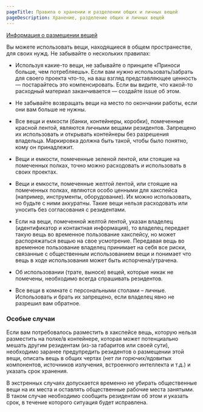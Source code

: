 ```yaml
---
pageTitle: Правила о хранении и разделении общих и личных вещей
pageDescription: Хранение, разделение общих и личных вещей
---
```


[Информация о размещении вещей](/wiki/stuff-map)

Вы можете использовать вещи, находящиеся в общем пространестве, для своих нужд. Не забывайте о нескольких правилах:

* Используя какие-то вещи, не забывайте о принципе «Приноси больше, чем потребляешь». Если вам нужно использовать/забрать для своего проекта что-то, на ваш взгляд представляющее ценность — постарайтесь это компенсировать. Если вы видите, что какой-то расходный материал заканчивается — создайте issue об этом.

* Не забывайте возвращать вещи на место по окончании работы, если они вам больше не нужны.

* Все вещи и емкости (банки, контейнеры, коробки), помеченные красной лентой, являются личными вещами резидентов. Запрещено их использовать и открывать контейнеры без разрешения владельца. Маркировка должна быть такой, чтобы было понятно, кому он принадлежит.

* Вещи и емкости, помеченные зеленой лентой, или стоящие на помеченных полках, точно можно расходовать и использовать в своих проектах.

* Вещи и емкости, помеченные желтой лентой, или стоящие на помеченных полках, являются особо ценными для хакспейса (например, инструменты, оборудование). Их можно использовать, но будьте с ними аккуратны. Такие вещи нельзя расходовать или уносить без согласования с резидентами.

* Если на вещи, помеченной желтой лентой, указан владелец (идентификатор и контактная информация), то владелец передает такую вещь во временное пользование хакспейсу, но может распоряжаться вещью на свое усмотрение. Передавая вещь во временное пользование владелец принимает на себя все риски, связанные с общественным использованием вещи и понимает что вещь в ходе использования может быть испорчена/утрачена.

* Об использовании (трате, выносе) вещей, которые никак не помечены, необходимо всегда спрашивать резидентов.

* Все вещи в комнате с персональными столами – личные. Использовать и брать их запрещено, если владелец явно не разрешил вам обратное.

### Особые случаи

Если вам потребовалось разместить в хакспейсе вещь, которую нельзя разместить на полке/в контейнере, которая может потенциально мешать другим резидентам (из-за габаритов или своей сути), необходимо заранее предупредить резидентов о размещении этой вещи, описать вещь в общих чертах (нет ли горючих/ядовитых компонентов, источников излучения, встроенного интеллекта и т.д.) и указать срок хранения.

В экстренных случаях допускается временно не убирать общественные вещи на их места и оставлять общественные рабочие места занятыми. В таком случае необходимо сообщить резидентам об этом и указать срок, в течение которого ситуация будет исправлена.
